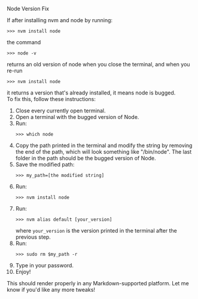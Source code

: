 Node Version Fix

If after installing nvm and node by running:

```
>>> nvm install node
```

the command

```
>>> node -v
```

returns an old version of node when you close the terminal, and when you re-run

```
>>> nvm install node
```

it returns a version that's already installed, it means node is bugged.  
To fix this, follow these instructions:

1. Close every currently open terminal.
2. Open a terminal with the bugged version of Node.
3. Run:
    ```
    >>> which node
    ```
4. Copy the path printed in the terminal and modify the string by removing the end of the path, which will look something like "/bin/node". The last folder in the path should be the bugged version of Node.
5. Save the modified path:
    ```
    >>> my_path=[the modified string]
    ```
6. Run:
    ```
    >>> nvm install node
    ```
7. Run:
    ```
    >>> nvm alias default [your_version]
    ```
   where `your_version` is the version printed in the terminal after the previous step.
8. Run:
    ```
    >>> sudo rm $my_path -r
    ```
9. Type in your password.
10. Enjoy!

This should render properly in any Markdown-supported platform. Let me know if you'd like any more tweaks!
